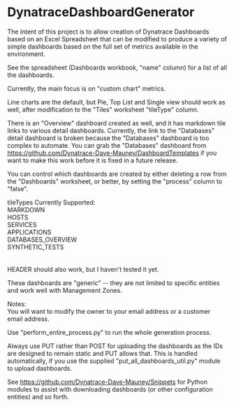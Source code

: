 # DynatraceDashboardGenerator
The intent of this project is to allow creation of Dynatrace Dashboards based on an Excel
Spreadsheet that can be modified to produce a variety of simple dashboards based on the full set of metrics available in the environment.

See the spreadsheet (Dashboards workbook, "name" column) for a list of all the dashboards.

Currently, the main focus is on "custom chart" metrics.

Line charts are the default, but Pie, Top List and Single view should work as well, after modification to the "Tiles" worksheet "tileType" column.<br />  

There is an "Overview" dashboard created as well, and it has markdown tile links to various detail dashboards.  Currently, the link to the "Databases" detail dashboard is broken because the "Databases" dashboard is too complex to automate.  You can grab the "Databases" dashboard from https://github.com/Dynatrace-Dave-Mauney/DashboardTemplates if you want to make this work before it is fixed in a future release.<br />  

You can control which dashboards are created by either deleting a row from the "Dashboards" worksheet, or better, by setting the "process" column to "false".

tileTypes Currently Supported:<br /> 
MARKDOWN<br /> 
HOSTS<br /> 
SERVICES<br /> 
APPLICATIONS<br /> 
DATABASES_OVERVIEW<br /> 
SYNTHETIC_TESTS<br />  
<br /> 
HEADER should also work, but I haven't tested it yet.<br />  

These dashboards are "generic" -- they are not limited to specific entities and work well with Management Zones.<br />

Notes: <br />
You will want to modify the owner to your email address or a customer email address.<br />

Use "perform_entire_process.py" to run the whole generation process.<br />

Always use PUT rather than POST for uploading the dashboards as the IDs are designed to remain static and PUT allows that.  This is handled automatically, if you use the supplied "put_all_dashboards_util.py" module to upload dashboards.<br />

See https://github.com/Dynatrace-Dave-Mauney/Snippets for Python modules to assist with downloading dashboards (or other configuration entities) and so forth.
<br />
